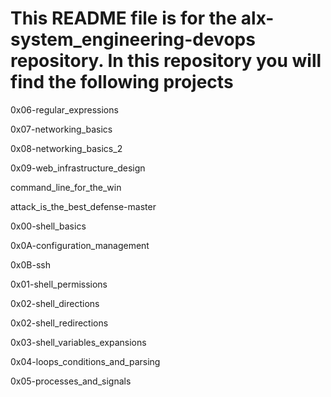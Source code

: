# This README file is for the alx-system_engineering-devops repository. In this repository you will find the following projects

0x06-regular_expressions

0x07-networking_basics

0x08-networking_basics_2

0x09-web_infrastructure_design

command_line_for_the_win

attack_is_the_best_defense-master

0x00-shell_basics

0x0A-configuration_management

0x0B-ssh

0x01-shell_permissions

0x02-shell_directions

0x02-shell_redirections

0x03-shell_variables_expansions

0x04-loops_conditions_and_parsing

0x05-processes_and_signals
